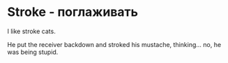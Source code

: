 # Stroke - поглаживать




I like stroke cats.

He put the receiver backdown and stroked his mustache, thinking... no, he was being stupid.